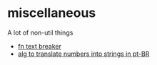 # miscellaneous
A lot of non-util things

* [fn text breaker](https://github.com/mathcpimenta/miscellaneous/tree/main/text-breaker)
* [alg to translate numbers into strings in pt-BR](https://github.com/mathcpimenta/miscellaneous/tree/main/translate-numbers-to-brazilian-strings)